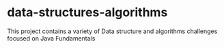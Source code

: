 # data-structures-algorithms

This project contains a variety of Data structure and algorithms challenges focused on Java Fundamentals
